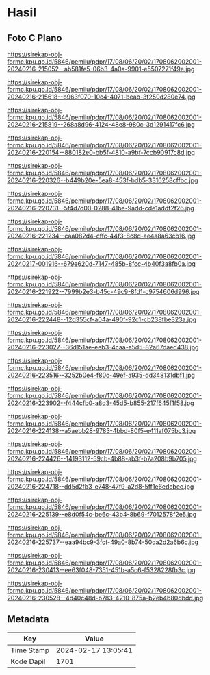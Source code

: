 # Hasil

## Foto C Plano

https://sirekap-obj-formc.kpu.go.id/5846/pemilu/pdpr/17/08/06/20/02/1708062002001-20240216-215052--ab581fe5-06b3-4a0a-9901-e5507271f49e.jpg

https://sirekap-obj-formc.kpu.go.id/5846/pemilu/pdpr/17/08/06/20/02/1708062002001-20240216-215618--b963f070-10c4-4071-beab-3f250d280e74.jpg

https://sirekap-obj-formc.kpu.go.id/5846/pemilu/pdpr/17/08/06/20/02/1708062002001-20240216-215819--268a8d96-4124-48e8-980c-3d1291417fc6.jpg

https://sirekap-obj-formc.kpu.go.id/5846/pemilu/pdpr/17/08/06/20/02/1708062002001-20240216-220154--880182e0-bb5f-4810-a9bf-7ccb90917c8d.jpg

https://sirekap-obj-formc.kpu.go.id/5846/pemilu/pdpr/17/08/06/20/02/1708062002001-20240216-220326--b449b20e-5ea8-453f-bdb5-3316258cffbc.jpg

https://sirekap-obj-formc.kpu.go.id/5846/pemilu/pdpr/17/08/06/20/02/1708062002001-20240216-220731--5f4d7d00-0288-41be-9add-cde1addf2f26.jpg

https://sirekap-obj-formc.kpu.go.id/5846/pemilu/pdpr/17/08/06/20/02/1708062002001-20240216-221234--caa082d4-cffc-44f3-8c8d-ae4a8a63cb16.jpg

https://sirekap-obj-formc.kpu.go.id/5846/pemilu/pdpr/17/08/06/20/02/1708062002001-20240217-001916--679e620d-7147-485b-8fcc-4b40f3a8fb0a.jpg

https://sirekap-obj-formc.kpu.go.id/5846/pemilu/pdpr/17/08/06/20/02/1708062002001-20240216-221922--7999b2e3-b45c-49c9-8fd1-c9754606d996.jpg

https://sirekap-obj-formc.kpu.go.id/5846/pemilu/pdpr/17/08/06/20/02/1708062002001-20240216-222448--12d355cf-a04a-490f-92c1-cb238fbe323a.jpg

https://sirekap-obj-formc.kpu.go.id/5846/pemilu/pdpr/17/08/06/20/02/1708062002001-20240216-223027--36d151ae-eeb3-4caa-a5d5-82a67daed438.jpg

https://sirekap-obj-formc.kpu.go.id/5846/pemilu/pdpr/17/08/06/20/02/1708062002001-20240216-223516--3252b0e4-f80c-49ef-a935-dd348131dbf1.jpg

https://sirekap-obj-formc.kpu.go.id/5846/pemilu/pdpr/17/08/06/20/02/1708062002001-20240216-223902--f444cfb0-a8d3-45d5-b855-217f645f1f58.jpg

https://sirekap-obj-formc.kpu.go.id/5846/pemilu/pdpr/17/08/06/20/02/1708062002001-20240216-224138--a5aebb28-9783-4bbd-80f5-e411af075bc3.jpg

https://sirekap-obj-formc.kpu.go.id/5846/pemilu/pdpr/17/08/06/20/02/1708062002001-20240216-224426--14193112-59cb-4b88-ab3f-b7a208b9b705.jpg

https://sirekap-obj-formc.kpu.go.id/5846/pemilu/pdpr/17/08/06/20/02/1708062002001-20240216-224718--dd5d2fb3-e748-47f9-a2d8-5ff1e6edcbec.jpg

https://sirekap-obj-formc.kpu.go.id/5846/pemilu/pdpr/17/08/06/20/02/1708062002001-20240216-225139--e8d0f54c-be6c-43b4-8b69-f7012578f2e5.jpg

https://sirekap-obj-formc.kpu.go.id/5846/pemilu/pdpr/17/08/06/20/02/1708062002001-20240216-225737--eaa94bc9-3fcf-49a0-8b74-50da2d2a6b6c.jpg

https://sirekap-obj-formc.kpu.go.id/5846/pemilu/pdpr/17/08/06/20/02/1708062002001-20240216-230413--ee63f048-7351-451b-a5c6-f5328228fb3c.jpg

https://sirekap-obj-formc.kpu.go.id/5846/pemilu/pdpr/17/08/06/20/02/1708062002001-20240216-230528--4d40c48d-b783-4210-875a-b2eb4b80dbdd.jpg


## Metadata

| Key        | Value               |
| ---------- | ------------------- |
| Time Stamp | 2024-02-17 13:05:41 |
| Kode Dapil | 1701                |



